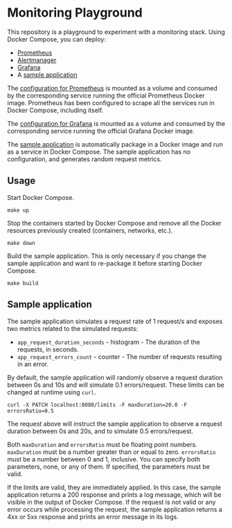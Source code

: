 # Monitoring Playground

This repository is a playground to experiment with a monitoring stack. Using
Docker Compose, you can deploy:

- [Prometheus](http://localhost:9090)
- [Alertmanager](http://localhost:9093)
- [Grafana](http://localhost:3000)
- A [sample application](http://localhost:8080/metrics)

The [configuration for Prometheus](prometheus) is mounted as a volume and
consumed by the corresponding service running the official Prometheus Docker
image. Prometheus has been configured to scrape all the services run in Docker
Compose, including itself.

The [configuration for Grafana](grafana) is mounted as a volume and consumed by
the corresponding service running the official Grafana Docker image.

The [sample application](main.go) is automatically package in a Docker image and
run as a service in Docker Compose. The sample application has no configuration,
and generates random request metrics.

## Usage

Start Docker Compose.

    make up

Stop the containers started by Docker Compose and remove all the Docker
resources previously created (containers, networks, etc.).

    make down

Build the sample application. This is only necessary if you change the sample
application and want to re-package it before starting Docker Compose.

    make build

## Sample application

The sample application simulates a request rate of 1 request/s and exposes two
metrics related to the simulated requests:

- `app_request_duration_seconds` - histogram - The duration of the requests, in
  seconds.
- `app_request_errors_count` - counter - The number of requests resulting in an
  error.

By default, the sample application will randomly observe a request duration
between 0s and 10s and will simulate 0.1 errors/request. These limits can be
changed at runtime using `curl`.

    curl -X PATCH localhost:8080/limits -F maxDuration=20.0 -F errorsRatio=0.5

The request above will instruct the sample application to observe a request
duration between 0s and 20s, and to simulate 0.5 errors/request.

Both `maxDuration` and `errorsRatio` must be floating point numbers.
`maxDuration` must be a number greater than or equal to zero. `errorsRatio` must
be a number between 0 and 1, inclusive. You can specify both parameters, none,
or any of them. If specified, the parameters must be valid.

If the limits are valid, they are immediately applied. In this case, the sample
application returns a 200 response and prints a log message, which will be
visible in the output of Docker Compose. If the request is not valid or any
error occurs while processing the request, the sample application returns a
4xx or 5xx response and prints an error message in its logs.
